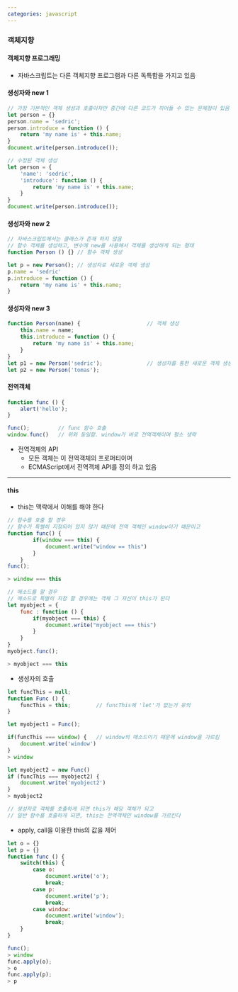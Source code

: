 ```yaml
---
categories: javascript
---
```


### 객체지향

#### 객체지향 프로그래밍

* 자바스크립트는 다른 객체지향 프로그램과 다른 독특함을 가지고 있음

#### 생성자와 new 1

```javascript
// 가장 기본적인 객체 생성과 호출이자만 중간에 다른 코드가 끼어들 수 있는 문제점이 있음
let person = {}
person.name = 'sedric';
person.introduce = function () {
    return 'my name is' + this.name;
}
document.write(person.introduce());

// 수정된 객체 생성
let person = {
    'name': 'sedric',
    'introduce': function () {
        return 'my name is' + this.name;
    }
}
document.write(person.introduce());
```

#### 생성자와 new 2

```javascript
// 자바스크립트에서는 클래스가 존재 하지 않음
// 함수 객체를 생성하고, 변수에 new를 사용해서 객체를 생성하게 되는 형태
function Person () {} // 함수 객체 생성

let p = new Person(); // 생성자로 새로운 객체 생성
p.name = 'sedric'
p.introduce = function () {
    return 'my name is' + this.name;
}
```

#### 생성자와 new 3

```javascript
function Person(name) {						// 객체 생성
    this.name = name;
    this.introduce = function () {
        return 'my name is' + this.name;
    }
}
let p1 = new Person('sedric');				// 생성자를 통한 새로운 객체 생성
let p2 = new Person('tomas');
```

#### 전역객체

```javascript
function func () {
    alert('hello');
}

func(); 		// func 함수 호출
window.func() 	// 위와 동일함. window가 바로 전역객체이며 평소 생략
```

* 전역객체의 API
  * 모든 객체는 이 전역객체의 프로퍼티이며
  * ECMAScript에서 전역객체 API를 정의 하고 있음

---



#### this

* this는 맥락에서 이해를 해야 한다

```javascript
// 함수를 호출 할 경우
// 함수가 특별히 지정되어 있지 않기 때문에 전역 객체인 window이기 때문이고
function func() {
        if(window === this) {
            document.write("window == this")
        }
    }
func();

> window === this

// 매소드를 할 경우
// 매소드로 특별히 지정 할 경우에는 객체 그 자신이 this가 된다
let myobject = {
    func : function () {
        if(myobject === this) {
            document.write("myobject === this")
        }
    }
}
myobject.func();

> myobject === this
```

* 생성자의 호출

```javascript
let funcThis = null;
function Func () {
    funcThis = this;		// funcThis에 'let'가 없는거 유의
}

let myobject1 = Func();

if(funcThis === window) {	// window의 매소드이기 때문에 window을 가르킴
    document.write('window') 
}
> window

let myobject2 = new Func()
if (funcThis === myobject2) {
    document.write('myobject2')
}
> myobject2

// 생성자로 객체를 호출하게 되면 this가 해당 객체가 되고
// 일반 함수를 호출하게 되면, this는 전역객체인 window를 가르킨다
```

* apply, call을 이용한 this의 값을 제어

```javascript
let o = {}
let p = {}
function func () {
    switch(this) {
        case o:
            document.write('o');
            break;
        case p:
            document.write('p');
            break;
        case window:
            document.write('window');
            break;
    }
}

func();
> window
func.apply(o);
> o
func.apply(p);
> p
```